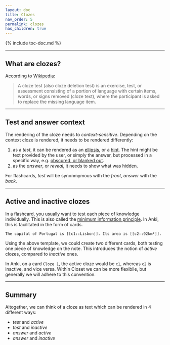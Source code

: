 ```yaml
---
layout: doc
title: Clozes
nav_order: 5
permalink: clozes
has_children: true
---
```


{% include toc-doc.md %}

---
## What are clozes?

According to [Wikipedia](https://en.wikipedia.org/wiki/Cloze_test):

> A cloze test (also cloze deletion test) is an exercise, test, or assessment consisting of a portion of language with certain items, words, or signs removed (cloze text), where the participant is asked to replace the missing language item.

---
## Test and answer context

The rendering of the cloze needs to _context-sensitive_.
Depending on the context cloze is rendered, it needs to be rendered differently:

1. as a _test_, it can be rendered as an [ellipsis](https://en.wikipedia.org/wiki/Ellipsis), or a [hint](creating#hints).
The hint might be text provided by the user, or simply the answer, but processed in a specific way, e.g. [obscured, or blanked out](blanking-obscuring).
1. as the _answer_, or _reveal_, it needs to show what was hidden.

For flashcards, _test_ will be synonmymous with the _front_, _answer_ with the _back_.

---
## Active and inactive clozes

In a flashcard, you usually want to test each piece of knowledge individually.
This is also called the [minimum information principle](https://www.supermemo.com/de/archives1990-2015/articles/20rules#minimum%20information%20principle).
In Anki, this is facilitated in the form of cards.

```closet
The capital of Portugal is [[c1::Lisbon]]. Its area is [[c2::92km²]].
```

Using the above template, we could create two different cards, both testing one piece of knowledge on the note.
This introduces the notion of _active_ clozes, compared to _inactive_ ones.

In Anki, on a card `Cloze 1`, the active cloze would be `c1`, whereas `c2` is inactive, and vice versa.
Within Closet we can be more flexibile, but generally we will adhere to this convention.

---
## Summary

Altogether, we can think of a cloze as text which can be rendered in 4 different ways:
* _test_ and _active_
* _test_ and _inactive_
* _answer_ and _active_
* _answer_ and _inactive_
